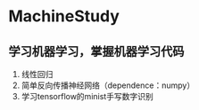 # MachineStudy
## 学习机器学习，掌握机器学习代码
1. 线性回归
2. 简单反向传播神经网络（dependence：numpy）
3. 学习tensorflow的minist手写数字识别
